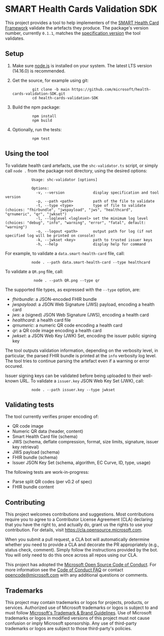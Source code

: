 # SMART Health Cards Validation SDK

This project provides a tool to help implementers of the [SMART Health Card Framework](https://smarthealth.cards/) validate the artefacts they produce. The package's version number, currently `0.1.1`, matches the [specification version](https://smarthealth.cards/changelog/) the tool validates.

## Setup

1. Make sure [node.js](https://nodejs.org/) is installed on your system. The latest LTS version (14.16.0) is recommended.

2. Get the source, for example using git:

                git clone -b main https://github.com/microsoft/health-cards-validation-SDK.git
                cd health-cards-validation-SDK

3. Build the npm package:

                npm install
                npm build

3. Optionally, run the tests:

                npm test

## Using the tool

To validate health card artefacts, use the `shc-validator.ts` script, or simply call `node .` from the package root directory, using the desired options:

                Usage: shc-validator [options]
                
                Options:
                  -v, --version             display specification and tool version
                  -p, --path <path>         path of the file to validate
                  -t, --type <type>         type of file to validate (choices: "fhirbundle", "jwspayload", "jws", "healthcard", "qrnumeric", "qr", "jwkset")
                  -l, --loglevel <loglevel> set the minimum log level (choices: "debug", "info", "warning", "error", "fatal", default: "warning")
                  -o, --logout <path>       output path for log (if not specified log will be printed on console)
                  -k, --jwkset <key>        path to trusted issuer keys
                  -h, --help                display help for command

For example, to validate a `data.smart-health-card` file, call:

                node . --path data.smart-health-card --type healthcard

To validate a `QR.png` file, call:

                 node . --path QR.png --type qr

The supported file types, as expressed with the `--type` option, are:
 - *fhirbundle*: a JSON-encoded FHIR bundle
 - *jwspayload*: a JSON Web Signature (JWS) payload, encoding a health card
 - *jws*: a (signed) JSON Web Signature (JWS), encoding a health card
 - *healthcard*: a health card file
 - *qrnumeric*: a numeric QR code encoding a health card
 - *qr*: a QR code image encoding a health card
 - *jwkset*: a JSON Web Key (JWK) Set, encoding the issuer public signing key

The tool outputs validation information, depending on the verbosity level, in particular, the parsed FHIR bundle is printed at the `info` verbosity log level.  The tool tries to continue parsing the artefact even if a warning or error occured.

Issuer signing keys can be validated before being uploaded to their well-known URL. To validate a `issuer.key` JSON Web Key Set (JWK), call:

                node . --path issuer.key --type jwkset

## Validating tests

The tool currently verifies proper encoding of:
 - QR code image
 - Numeric QR data (header, content)
 - Smart Health Card file (schema)
 - JWS (schema, deflate compression, format, size limits, signature, issuer key retrieval)
 - JWS payload (schema)
 - FHIR bundle (schema)
 - Issuer JSON Key Set (schema, algorithm, EC Curve, ID, type, usage)

The following tests are work-in-progress:
 - Parse split QR codes (per v0.2 of spec)
 - FHIR bundle content

## Contributing

This project welcomes contributions and suggestions.  Most contributions require you to agree to a
Contributor License Agreement (CLA) declaring that you have the right to, and actually do, grant us
the rights to use your contribution. For details, visit https://cla.opensource.microsoft.com.

When you submit a pull request, a CLA bot will automatically determine whether you need to provide
a CLA and decorate the PR appropriately (e.g., status check, comment). Simply follow the instructions
provided by the bot. You will only need to do this once across all repos using our CLA.

This project has adopted the [Microsoft Open Source Code of Conduct](https://opensource.microsoft.com/codeofconduct/).
For more information see the [Code of Conduct FAQ](https://opensource.microsoft.com/codeofconduct/faq/) or
contact [opencode@microsoft.com](mailto:opencode@microsoft.com) with any additional questions or comments.

## Trademarks

This project may contain trademarks or logos for projects, products, or services. Authorized use of Microsoft 
trademarks or logos is subject to and must follow 
[Microsoft's Trademark & Brand Guidelines](https://www.microsoft.com/en-us/legal/intellectualproperty/trademarks/usage/general).
Use of Microsoft trademarks or logos in modified versions of this project must not cause confusion or imply Microsoft sponsorship.
Any use of third-party trademarks or logos are subject to those third-party's policies.
